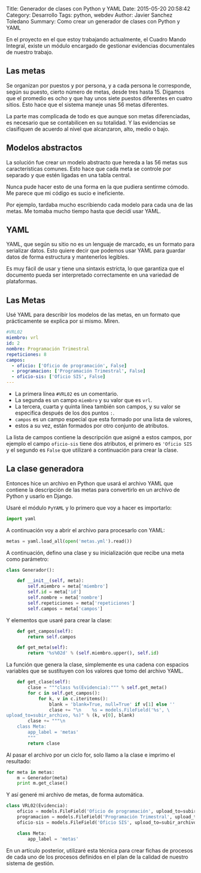 Title: Generador de clases con Python y YAML 
Date: 2015-05-20 20:58:42
Category: Desarrollo
Tags:  python, webdev
Author: Javier Sanchez Toledano
Summary: Como crear un generador de clases con Python y YAML

En el proyecto en el que estoy trabajando actualmente, el Cuadro Mando Integral, existe un módulo encargado de gestionar evidencias documentales de nuestro trabajo. 

## Las metas

Se organizan por puestos y por persona, y a cada persona le corresponde, según su puesto, cierto número de metas, desde tres hasta 15. Digamos que el promedio es ocho y que hay unos siete puestos diferentes en cuatro sitios. Esto hace que el sistema maneje unas 56 metas diferentes.

La parte mas complicada de todo es que aunque son metas diferenciadas, es necesario que se contabilicen en su totalidad. Y las evidencias se clasifiquen de acuerdo al nivel que alcanzaron, alto, medio o bajo.

## Modelos abstractos

La solución fue crear un modelo abstracto que hereda a las 56 metas sus características comunes. Esto hace que cada meta se controle por separado y que estén ligadas en una tabla central.

Nunca pude hacer esto de una forma en la que pudiera sentirme cómodo. Me parece que mi código es sucio e ineficiente.

Por ejemplo, tardaba mucho escribiendo cada modelo para cada una de las metas. Me tomaba mucho tiempo hasta que decidí usar YAML.

## YAML

YAML, que según su sitio no es un lenguaje de marcado, es un formato para serializar datos. Esto quiere decir que podemos usar YAML para guardar datos de forma estructura y mantenerlos legibles. 

Es muy fácil de usar y tiene una sintaxis estricta, lo que garantiza que el documento pueda ser interpretado correctamente en una variedad de plataformas.

## Las Metas

Usé YAML para describir los modelos de las metas, en un formato que prácticamente se explica por si mismo. Miren.

```yaml
#VRL02
miembro: vrl
id: 2
nombre: Programación Trimestral
repeticiones: 8
campos:
  - oficio: ['Oficio de programación', False]
  - programacion: ['Programación Trimestral', False]
  - oficio-sis: ['Oficio SIS', False]
---
```

- La primera línea `#VRL02` es un comentario.
- La segunda es un campo `miembro` y su valor que es `vrl`.
- La tercera, cuarta y quinta línea también son campos, y su valor se especifica después de los dos puntos `:`.
- `campos` es un campo especial que esta formado por una lista de valores,
- estos a su vez, están formados por otro conjunto de atributos.

La lista de campos contiene la descripción que asigné a estos campos, por ejemplo el campo `oficio-sis` tiene dos atributos, el primero es `'Oficio SIS` y el segundo es `False` que utilizaré a continuación para crear la clase.

## La clase generadora

Entonces hice un archivo en Python que usará el archivo YAML que contiene la descripción de las metas para convertirlo en un archivo de Python y usarlo en Django.

Usaré el módulo `PyYAML` y lo primero que voy a hacer es importarlo:

```python
import yaml
```

A continuación voy a abrir el archivo para procesarlo con YAML:

```python
metas = yaml.load_all(open('metas.yml').read())
```
A continuación, defino una clase y su inicialización que recibe una meta como parámetro:

```python
class Generador():

    def __init__(self, meta):
        self.miembro = meta['miembro']
        self.id = meta['id']
        self.nombre = meta['nombre']
        self.repeticiones = meta['repeticiones']
        self.campos = meta['campos']
```

Y elementos que usaré para crear la clase:

```python
    def get_campos(self):
        return self.campos

    def get_meta(self):
        return '%s%02d' % (self.miembro.upper(), self.id)
```

La función que genera la clase, simplemente es una cadena con espacios variables que se sustituyen con los valores que tomo del archivo YAML.

```python
    def get_clase(self):
        clase = """class %s(Evidencia):""" % self.get_meta()
        for c in self.get_campos():
            for k, v in c.iteritems():
                blank = 'blank=True, null=True' if v[1] else ''
                clase += "\n    %s = models.FileField('%s', \
upload_to=subir_archivo, %s)" % (k, v[0], blank)
        clase += """\n
    class Meta:
        app_label = 'metas'
        """
        return clase
```

Al pasar el archivo por un ciclo for, solo llamo a la clase e imprimo el resultado:

```python
for meta in metas:
    m = Generador(meta)
    print m.get_clase()
```

Y así generé mi archivo de metas, de forma automática.

```python
class VRL02(Evidencia):
    oficio = models.FileField('Oficio de programación', upload_to=subir_archivo, )
    programacion = models.FileField('Programación Trimestral', upload_to=subir_archivo, )
    oficio-sis = models.FileField('Oficio SIS', upload_to=subir_archivo, )

    class Meta:
        app_label = 'metas'
```

En un artículo posterior, utilizaré esta técnica para crear fichas de procesos de cada uno de los procesos definidos en el plan de la calidad de nuestro sistema de gestión.
